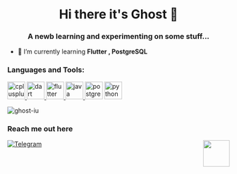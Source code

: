 <h1 align="center">Hi there it's Ghost 🦉</h1>
<h3 align="center">A newb learning and experimenting on some stuff...</h3>

- 🌱 I’m currently learning **Flutter , PostgreSQL**


<h3 align="left">Languages and Tools:</h3>
<p align="left"> <a href="https://www.w3schools.com/cpp/" target="_blank"> 
  <img src="https://devicons.github.io/devicon/devicon.git/icons/cplusplus/cplusplus-original.svg" alt="cplusplus" width="40" height="40"/> </a> <a href="https://dart.dev" target="_blank">
  <img src="https://www.vectorlogo.zone/logos/dartlang/dartlang-icon.svg" alt="dart" width="40" height="40"/> </a> <a href="https://flutter.dev" target="_blank"> 
  <img src="https://www.vectorlogo.zone/logos/flutterio/flutterio-icon.svg" alt="flutter" width="40" height="40"/> </a> <a href="https://www.java.com" target="_blank">
  <img src="https://devicons.github.io/devicon/devicon.git/icons/java/java-original-wordmark.svg" alt="java" width="40" height="40"/> </a>
  <img src="https://devicons.github.io/devicon/devicon.git/icons/postgresql/postgresql-original-wordmark.svg" alt="postgresql" width="40" height="40"/> 
  </a> 
  <a href="https://www.python.org" target="_blank"> 
    <img src="https://devicons.github.io/devicon/devicon.git/icons/python/python-original.svg" alt="python" width="40" height="40"/> </a> </p>



<p><img align="center" src="https://github-readme-stats.vercel.app/api?username=ghost-iu&show_icons=true&locale=en&theme=dark" alt="ghost-iu" /></p>

### Reach me out here
[![Telegram](https://img.shields.io/badge/telegram-1b77FF.svg?style=for-the-badge&logo=telegram)](https://t.me/Ghostblade_XD)
<img src="https://media.giphy.com/media/ToMjGplMhvFmZ6GdWCI/giphy.gif" align="right" width="60"/>
